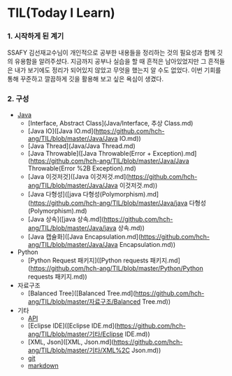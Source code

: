 # TIL(Today I Learn)

### 1. 시작하게 된 계기

SSAFY 김선재교수님이 개인적으로 공부한 내용들을 정리하는 것의 필요성과 함께 깃의 유용함을 알려주셨다. 지금까지 공부나 실습을 할 때 흔적은 남아있었지만 그 흔적들은 내가 보기에도 정리가 되어있지 않았고 무엇을 했는지 알 수도 없었다. 이번 기회를 통해 꾸준하고 깔끔하게 깃을 활용해 보고 싶은 욕심이 생겼다.

### 2. 구성

- [Java](/Java)
  - [Interface, Abstract Class](Java/Interface, 추상 Class.md)
  - [Java IO]([Java IO.md](https://github.com/hch-ang/TIL/blob/master/Java/Java IO.md))
  - [Java Thread](Java/Java Thread.md)
  - [Java Throwable]([Java Throwable(Error + Exception).md](https://github.com/hch-ang/TIL/blob/master/Java/Java Throwable(Error %2B Exception).md)
  - [Java 이것저것]([Java 이것저것.md](https://github.com/hch-ang/TIL/blob/master/Java/Java 이것저것.md))
  - [Java 다형성]([java 다형성(Polymorphism).md](https://github.com/hch-ang/TIL/blob/master/Java/java 다형성(Polymorphism).md)
  - [Java 상속]([java 상속.md](https://github.com/hch-ang/TIL/blob/master/Java/java 상속.md))
  - [Java 캡슐화]([Java Encapsulation.md](https://github.com/hch-ang/TIL/blob/master/Java/Java Encapsulation.md))
- Python
  - [Python Request 패키지]([Python requests 패키지.md](https://github.com/hch-ang/TIL/blob/master/Python/Python requests 패키지.md))
- 자료구조
  - [Balanced Tree]([Balanced Tree.md](https://github.com/hch-ang/TIL/blob/master/자료구조/Balanced Tree.md))
- 기타
  - [API]([API.md](https://github.com/hch-ang/TIL/blob/master/기타/API.md))
  - [Eclipse IDE]([Eclipse IDE.md](https://github.com/hch-ang/TIL/blob/master/기타/Eclipse IDE.md))
  - [XML, Json]([XML, Json.md](https://github.com/hch-ang/TIL/blob/master/기타/XML%2C Json.md))
  - [git]([git.md](https://github.com/hch-ang/TIL/blob/master/기타/git.md))
  - [markdown]([markdown.md](https://github.com/hch-ang/TIL/blob/master/기타/markdown.md))



